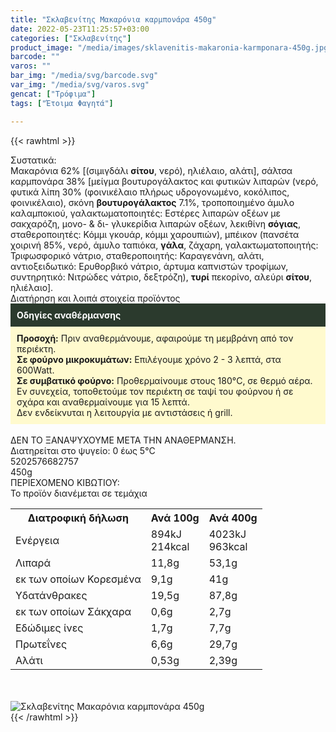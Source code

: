 ```yaml
---
title: "Σκλαβενίτης Μακαρόνια καρμπονάρα 450g"
date: 2022-05-23T11:25:57+03:00
categories: ["Σκλαβενίτης"]
product_image: "/media/images/sklavenitis-makaronia-karmponara-450g.jpg"
barcode: ""
varos: ""
bar_img: "/media/svg/barcode.svg"
var_img: "/media/svg/varos.svg"
gencat: ["Τρόφιμα"]
tags: ["Έτοιμα Φαγητά"]

---
```

{{< rawhtml >}}

<div class="sload541"><div class="product"><div id="sistatika">Συστατικά:</div><div class="alltext">Μακαρόνια 62% [(σιμιγδάλι <b>σίτου</b>, νερό), ηλιέλαιο, αλάτι], σάλτσα καρμπονάρα 38% [μείγμα βουτυρογάλακτος και φυτικών λιπαρών (νερό, φυτικά λίπη 30% (φοινικέλαιο πλήρως υδρογονωµένο, κοκόλιπος, φοινικέλαιο), σκόνη <b>βουτυρογάλακτος</b> 7.1%, τροποποιηµένο άµυλο καλαμποκιού, γαλακτωµατοποιητές: Εστέρες λιπαρών οξέων µε σακχαρόζη, µονο- &amp; δι- γλυκερίδια λιπαρών οξέων, λεκιθίνη <b>σόγιας</b>, σταθεροποιητές: Κόµµι γκουάρ, κόµµι χαρουπιών), μπέικον (πανσέτα χοιρινή 85%, νερό, άμυλο ταπιόκα, <b>γάλα</b>, ζάχαρη, γαλακτωματοποιητής: Τριφωσφορικό νάτριο, σταθεροποιητής: Καραγενάνη, αλάτι, αντιοξειδωτικό: Ερυθορβικό νάτριο, άρτυμα καπνιστών τροφίμων, συντηρητικό: Νιτρώδες νάτριο, δεξτρόζη), <b>τυρί</b> πεκορίνο, αλεύρι <b>σίτου</b>, ηλιέλαιο].</div><div id="loipa">Διατήρηση και λοιπά στοιχεία προϊόντος</div><div class="alltext"><div style="background:#2b3a2d;padding:10px;color:#fff"><b>Οδηγίες αναθέρμανσης</b></div><div style="background:#ffface;padding:10px;"><b>Προσοχή:</b> Πριν αναθερμάνουμε, αφαιρούμε τη μεμβράνη από τον περιέκτη.<br><b>Σε φούρνο μικροκυμάτων:</b> Επιλέγουμε χρόνο 2 - 3 λεπτά, στα 600Watt.<br><b>Σε συμβατικό φούρνο:</b> Προθερμαίνουμε στους 180°C, σε θερμό αέρα. Εν συνεχεία, τοποθετούμε τον περιέκτη σε ταψί του φούρνου ή σε σχάρα και αναθερμαίνουμε για 15 λεπτά.<br>Δεν ενδείκνυται η λειτουργία με αντιστάσεις ή grill.</div><br>ΔΕΝ ΤΟ ΞΑΝΑΨΥΧΟΥΜΕ ΜΕΤΑ ΤΗΝ ΑΝΑΘΕΡΜΑΝΣΗ.<br>Διατηρείται στο ψυγείο: 0 έως 5°C<br></div><div id="barcode"><div id="barimage1"></div><span id="bartext">5202576682757</span></div><div id="varos"><div id="varosimage1"></div><span id="varostext">450g</span></div><div id="kivotio">ΠΕΡΙΕΧΟΜΕΝΟ ΚΙΒΩΤΙΟΥ:<br>Το προϊόν διανέμεται σε τεμάχια</div><div class="tabout"><table id="diatable"><tbody><tr><th>Διατροφική δήλωση</th><th>Ανά 100g</th><th>Ανά 400g</th></tr><tr><td class="texr2">Ενέργεια</td><td class="texr">894kJ<br>214kcal</td><td class="texr">4023kJ<br>963kcal</td></tr><tr><td class="texr2">Λιπαρά</td><td class="texr">11,8g</td><td class="texr">53,1g</td></tr><tr><td class="gray">εκ των οποίων Κορεσµένα</td><td class="gray2">9,1g</td><td class="gray2">41g</td></tr><tr><td class="texr2">Yδατάνθρακες</td><td class="texr">19,5g</td><td class="texr">87,8g</td></tr><tr><td class="gray">εκ των οποίων Σάκχαρα</td><td class="gray2">0,6g</td><td class="gray2">2,7g</td></tr><tr><td class="texr2">Eδώδιμες ίνες</td><td class="texr">1,7g</td><td class="texr">7,7g</td></tr><tr><td class="texr2">Πρωτεΐνες</td><td class="texr">6,6g</td><td class="texr">29,7g</td></tr><tr><td class="texr2">Αλάτι</td><td class="texr">0,53g</td><td class="texr">2,39g</td></tr></tbody></table></div><br><br><div class="pimg"><img alt="Σκλαβενίτης Μακαρόνια καρμπονάρα 450g" title="Σκλαβενίτης Μακαρόνια καρμπονάρα 450g" src="/media/images/sklavenitis-makaronia-karmponara-450g.jpg"></div></div></div>
{{< /rawhtml >}}


